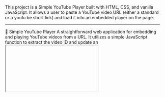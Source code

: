 This project is a Simple YouTube Player built with HTML, CSS, and vanilla JavaScript. It allows a user to paste a YouTube video URL (either a standard or a youtu.be short link) and load it into an embedded player on the page.
________________________________________
🚀 Simple YouTube Player
A straightforward web application for embedding and playing YouTube videos from a URL. It utilizes a simple JavaScript function to extract the video ID and update an <iframe> player.
________________________________________
✨ Features
•	URL Handling: Accepts standard YouTube watch links (https://www.youtube.com/watch?v=...) and short links (https://youtu.be/...).
•	Video ID Extraction: A pure JavaScript function handles extracting the 11-character video ID from the provided URL.
•	Embedded Player: Uses the native YouTube embed <iframe> for video playback, requiring no external player libraries.
•	Responsive Design: The player and controls are styled to adapt to different screen sizes, including mobile.
•	Enter Key Support: Users can press the Enter key in the input field to load the video.
________________________________________
🛠️ Technologies Used
•	HTML5 (Structure)
•	CSS3 (Styling, with a dark theme and responsive layout)
•	Vanilla JavaScript (Logic for URL parsing and player updating)
________________________________________
💻 How to Use
1.	Paste URL: Enter a valid YouTube URL (or even just the 11-character video ID) into the input field.
2.	Play: Click the "Play" button or press the Enter key.
The video will automatically load and update in the embedded player below the controls.
________________________________________
📂 Project Structure
File	Description
index.html	The main HTML structure, including the input, button, and the YouTube <iframe>.
style.css	Styles for the page layout, card design, controls, and responsive adjustments.
script.js	Contains the core logic for extracting the video ID, handling button clicks, and updating the player's src.
Key JavaScript Logic
The extractYouTubeID(url) function in script.js is responsible for parsing the URL:
•	It checks for youtu.be links and extracts the ID from the pathname.
•	It checks for standard youtube.com links and extracts the ID from the v query parameter (v=...).
•	It also supports direct input of the 11-character video ID.
•	If a valid ID is found, it constructs the new embed URL (https://www.youtube.com/embed/...) and sets it as the src for the player <iframe>.

